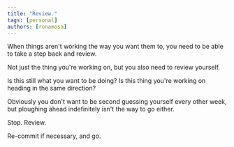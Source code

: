 ```yaml
---
title: "Review."
tags: [personal]
authors: [ronamosa]
---
```


When things aren't working the way you want them to, you need to be able to take a step back and review.

Not just the thing you're working on, but you also need to review yourself.

Is this still what you want to be doing? Is this thing you're working on heading in the same direction?

Obviously you don't want to be second guessing yourself every other week, but ploughing ahead indefinitely isn't the way to go either.

Stop. Review.

Re-commit if necessary, and go.
